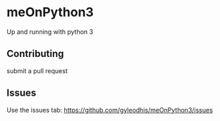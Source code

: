 # meOnPython3
Up and running with python 3

## Contributing
submit a pull request

## Issues
Use the issues tab:
https://github.com/gyleodhis/meOnPython3/issues


